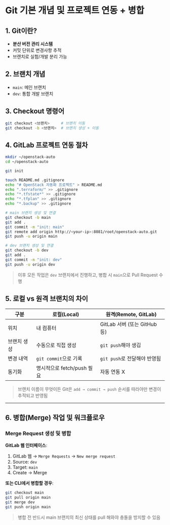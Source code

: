 
# Git 기본 개념 및 프로젝트 연동 + 병합

## 1. Git이란?

* **분산 버전 관리 시스템**
* 커밋 단위로 변경사항 추적
* 브랜치로 실험/개발 분리 가능

## 2. 브랜치 개념

* `main`: 메인 브랜치
* `dev`: 통합 개발 브랜치

## 3. Checkout 명령어

```bash
git checkout <브랜치>     # 브랜치 이동
git checkout -b <브랜치>  # 브랜치 생성 + 이동
```

## 4. GitLab 프로젝트 연동 절차

```bash
mkdir ~/openstack-auto
cd ~/openstack-auto

git init

touch README.md .gitignore
echo "# OpenStack 자동화 프로젝트" > README.md
echo ".terraform/" >> .gitignore
echo "*.tfstate*" >> .gitignore
echo "*.tfplan" >> .gitignore
echo "*.backup" >> .gitignore

# main 브랜치 생성 및 연결
git checkout -b main
git add .
git commit -m "init: main"
git remote add origin http://<your-ip>:8081/root/openstack-auto.git
git push -u origin main

# dev 브랜치 생성 및 연결
git checkout -b dev
git add .
git commit -m "init: dev"
git push -u origin dev
```

> 이후 모든 작업은 `dev` 브랜치에서 진행하고, 병합 시 `main`으로 Pull Request 수행


## 5. 로컬 vs 원격 브랜치의 차이

| 구분     | 로컬(Local)           | 원격(Remote, GitLab)      |
| ------ | ------------------- | ----------------------- |
| 위치     | 내 컴퓨터               | GitLab 서버 (또는 GitHub 등) |
| 브랜치 생성 | 수동으로 직접 생성          | `git push`해야 생김         |
| 변경 내역  | `git commit`으로 기록   | `git push`로 전달해야 반영됨    |
| 동기화    | 명시적으로 fetch/push 필요 | 자동 연동 X                 |

> 브랜치 이름이 무엇이든 Git은 `add → commit → push` 순서를 따라야만 변경이 추적되고 반영됨

---

## 6. 병합(Merge) 작업 및 워크플로우

### Merge Request 생성 및 병합

**GitLab 웹 인터페이스**:

1. GitLab 웹 → `Merge Requests` → `New merge request`
2. Source: `dev`
3. Target: `main`
4. Create → Merge

**또는 CLI에서 병합할 경우**:

```bash
git checkout main
git pull origin main
git merge dev
git push origin main
```

> 병합 전 반드시 main 브랜치의 최신 상태를 pull 해와야 충돌을 방지할 수 있음
